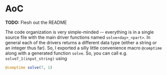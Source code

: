 # AoC

**TODO:** Flesh out the README

The code organization is very simple-minded -- everything is in a single source file with the main driver functions named `solve<day>_<part>`.
In general each of the drivers returns a different data type (either a string or an integer thus far). So, I exported a silly little convenience macro `@comptime` along with a generated function `solve`. So, you can call e.g. `solve7_1(input_string)` using
```julia
@comptime solve(7, 1)
```
